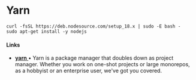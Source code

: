 # Yarn



```
curl -fsSL https://deb.nodesource.com/setup_18.x | sudo -E bash -
sudo apt-get install -y nodejs
```


#### Links

- [**yarn** ](https://yarnpkg.com/) &bull; Yarn is a package manager that doubles down as project manager. Whether you work on one-shot projects or large monorepos, as a hobbyist or an enterprise user, we've got you covered.



